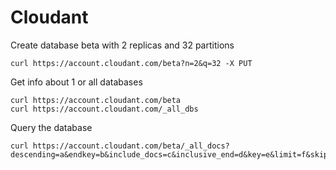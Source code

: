 # Cloudant

Create database beta with 2 replicas and 32 partitions

```
curl https://account.cloudant.com/beta?n=2&q=32 -X PUT
```

Get info about 1 or all databases 

```
curl https://account.cloudant.com/beta
curl https://account.cloudant.com/_all_dbs
```

Query the database 

```
curl https://account.cloudant.com/beta/_all_docs?descending=a&endkey=b&include_docs=c&inclusive_end=d&key=e&limit=f&skip=g&startkey=h
```
